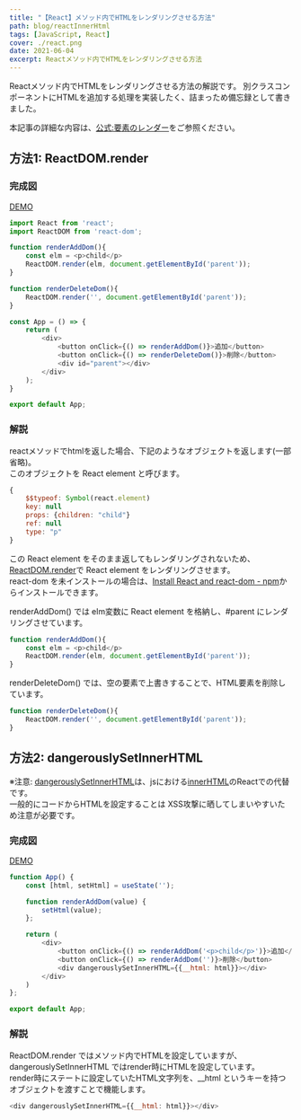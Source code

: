 ```yaml
---
title: "【React】メソッド内でHTMLをレンダリングさせる方法"
path: blog/reactInnerHtml
tags: [JavaScript, React]
cover: ./react.png
date: 2021-06-04
excerpt: Reactメソッド内でHTMLをレンダリングさせる方法
---
```


Reactメソッド内でHTMLをレンダリングさせる方法の解説です。
別クラスコンポーネントにHTMLを追加する処理を実装したく、詰まっため備忘録として書きました。

本記事の詳細な内容は、[公式:要素のレンダー](https://ja.reactjs.org/docs/rendering-elements.html)をご参照ください。

## 方法1: ReactDOM.render

### 完成図

[DEMO](/verification/reactInnerHtml/ReactDOMRender)

```javascript
import React from 'react';
import ReactDOM from 'react-dom';

function renderAddDom(){
    const elm = <p>child</p>
    ReactDOM.render(elm, document.getElementById('parent'));
}

function renderDeleteDom(){
    ReactDOM.render('', document.getElementById('parent'));
}

const App = () => {
    return (
        <div>
            <button onClick={() => renderAddDom()}>追加</button>
            <button onClick={() => renderDeleteDom()}>削除</button>
            <div id="parent"></div>
        </div>
    );
}

export default App;
```

### 解説

reactメソッドでhtmlを返した場合、下記のようなオブジェクトを返します(一部省略)。<br>
このオブジェクトを React element と呼びます。

```javascript
{
    $$typeof: Symbol(react.element)
    key: null
    props: {children: "child"}
    ref: null
    type: "p"
}
```

この React element をそのまま返してもレンダリングされないため、
[ReactDOM.render](https://ja.reactjs.org/docs/react-dom.html)で React element をレンダリングさせます。<br>
react-dom を未インストールの場合は、[Install React and react-dom - npm](https://www.npmjs.com/package/react-dom)からインストールできます。

renderAddDom() では elm変数に React element を格納し、#parent にレンダリングさせています。

```javascript
function renderAddDom(){
    const elm = <p>child</p>
    ReactDOM.render(elm, document.getElementById('parent'));
}
```

renderDeleteDom() では、空の要素で上書きすることで、HTML要素を削除しています。

```javascript
function renderDeleteDom(){
    ReactDOM.render('', document.getElementById('parent'));
}
```

## 方法2: dangerouslySetInnerHTML

※注意: [dangerouslySetInnerHTML](https://ja.reactjs.org/docs/dom-elements.html)は、jsにおける[innerHTML](https://developer.mozilla.org/ja/docs/Web/API/Element/innerHTML)のReactでの代替です。<br>
一般的にコードからHTMLを設定することは XSS攻撃に晒してしまいやすいため注意が必要です。

### 完成図

[DEMO](/verification/reactInnerHtml/dangerouslySetInnerHTML)

```javascript
function App() {
    const [html, setHtml] = useState('');

    function renderAddDom(value) {
        setHtml(value);
    };

    return (
        <div>
            <button onClick={() => renderAddDom('<p>child</p>')}>追加</button>
            <button onClick={() => renderAddDom('')}>削除</button>
            <div dangerouslySetInnerHTML={{__html: html}}></div>
        </div>
    )
};

export default App;
```

### 解説

ReactDOM.render ではメソッド内でHTMLを設定していますが、dangerouslySetInnerHTML ではrender時にHTMLを設定しています。<br>
render時にステートに設定していたHTML文字列を、__html というキーを持つオブジェクトを渡すことで機能します。

```javascript
<div dangerouslySetInnerHTML={{__html: html}}></div>
```